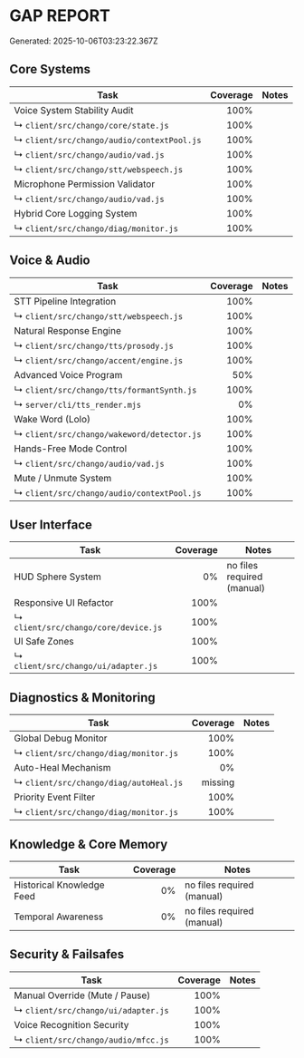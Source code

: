 # GAP REPORT

Generated: 2025-10-06T03:23:22.367Z

## Core Systems

| Task | Coverage | Notes |
|---|---:|---|
| Voice System Stability Audit | 100% |  |
| ↳ `client/src/chango/core/state.js` | 100% | |
| ↳ `client/src/chango/audio/contextPool.js` | 100% | |
| ↳ `client/src/chango/audio/vad.js` | 100% | |
| ↳ `client/src/chango/stt/webspeech.js` | 100% | |
| Microphone Permission Validator | 100% |  |
| ↳ `client/src/chango/audio/vad.js` | 100% | |
| Hybrid Core Logging System | 100% |  |
| ↳ `client/src/chango/diag/monitor.js` | 100% | |

## Voice & Audio

| Task | Coverage | Notes |
|---|---:|---|
| STT Pipeline Integration | 100% |  |
| ↳ `client/src/chango/stt/webspeech.js` | 100% | |
| Natural Response Engine | 100% |  |
| ↳ `client/src/chango/tts/prosody.js` | 100% | |
| ↳ `client/src/chango/accent/engine.js` | 100% | |
| Advanced Voice Program | 50% |  |
| ↳ `client/src/chango/tts/formantSynth.js` | 100% | |
| ↳ `server/cli/tts_render.mjs` | 0% | |
| Wake Word (Lolo) | 100% |  |
| ↳ `client/src/chango/wakeword/detector.js` | 100% | |
| Hands-Free Mode Control | 100% |  |
| ↳ `client/src/chango/audio/vad.js` | 100% | |
| Mute / Unmute System | 100% |  |
| ↳ `client/src/chango/audio/contextPool.js` | 100% | |

## User Interface

| Task | Coverage | Notes |
|---|---:|---|
| HUD Sphere System | 0% | no files required (manual) |
| Responsive UI Refactor | 100% |  |
| ↳ `client/src/chango/core/device.js` | 100% | |
| UI Safe Zones | 100% |  |
| ↳ `client/src/chango/ui/adapter.js` | 100% | |

## Diagnostics & Monitoring

| Task | Coverage | Notes |
|---|---:|---|
| Global Debug Monitor | 100% |  |
| ↳ `client/src/chango/diag/monitor.js` | 100% | |
| Auto-Heal Mechanism | 0% |  |
| ↳ `client/src/chango/diag/autoHeal.js` | missing | |
| Priority Event Filter | 100% |  |
| ↳ `client/src/chango/diag/monitor.js` | 100% | |

## Knowledge & Core Memory

| Task | Coverage | Notes |
|---|---:|---|
| Historical Knowledge Feed | 0% | no files required (manual) |
| Temporal Awareness | 0% | no files required (manual) |

## Security & Failsafes

| Task | Coverage | Notes |
|---|---:|---|
| Manual Override (Mute / Pause) | 100% |  |
| ↳ `client/src/chango/ui/adapter.js` | 100% | |
| Voice Recognition Security | 100% |  |
| ↳ `client/src/chango/audio/mfcc.js` | 100% | |

